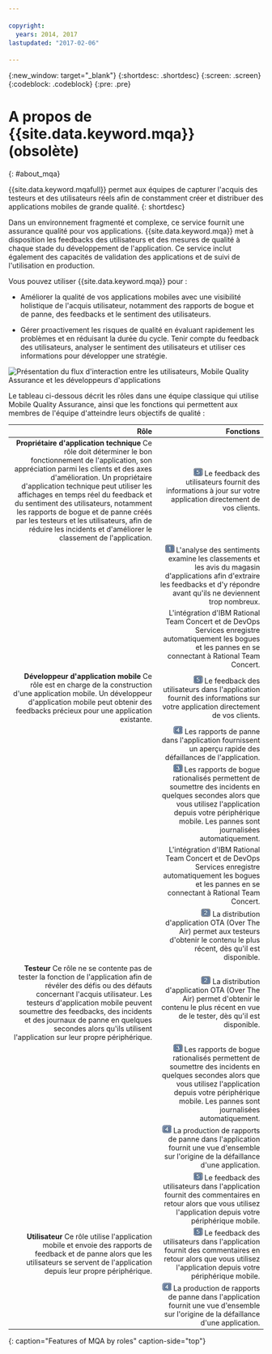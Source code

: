 ```yaml
---

copyright:
  years: 2014, 2017
lastupdated: "2017-02-06"

---
```


{:new_window: target="_blank"}
{:shortdesc: .shortdesc}
{:screen: .screen}
{:codeblock: .codeblock}
{:pre: .pre}


# A propos de {{site.data.keyword.mqa}} (obsolète)
{: #about_mqa}

{{site.data.keyword.mqafull}} permet aux équipes de capturer l'acquis des testeurs et des utilisateurs réels afin de constamment créer et distribuer des applications mobiles de grande qualité.
{: shortdesc}

Dans un environnement fragmenté et complexe, ce service fournit une assurance qualité pour vos applications. {{site.data.keyword.mqa}}
met à disposition les feedbacks des utilisateurs et des mesures de qualité à chaque stade du développement de l'application. Ce service inclut également des capacités de validation des applications et de suivi de l'utilisation en production.

Vous pouvez utiliser {{site.data.keyword.mqa}} pour :

* Améliorer la qualité de vos applications mobiles avec une visibilité holistique de l'acquis utilisateur, notamment des rapports de bogue et de panne, des feedbacks et le sentiment des utilisateurs.

* Gérer proactivement les risques de qualité en évaluant rapidement les problèmes et en réduisant la durée du cycle. Tenir compte du feedback des utilisateurs, analyser le sentiment des utilisateurs et utiliser ces informations pour développer une stratégie.

![Présentation du flux d'interaction entre les utilisateurs, Mobile Quality Assurance et les développeurs d'applications](images/overview_diagram2.gif)

Le tableau ci-dessous décrit les rôles dans une équipe classique qui utilise Mobile Quality Assurance, ainsi que les fonctions qui permettent aux membres de l'équipe d'atteindre leurs objectifs de qualité :

| Rôle | Fonctions |
|---------: |------------: |
|**Propriétaire d'application technique** Ce rôle doit déterminer le bon fonctionnement de l'application, son appréciation parmi les clients et des axes d'amélioration. Un propriétaire d'application technique peut utiliser les affichages en temps réel du feedback et du sentiment des utilisateurs, notamment les rapports de bogue et de panne créés par les testeurs et les utilisateurs, afin de réduire les incidents et d'améliorer le classement de l'application. | ![Libellé de légende 5](images/calloutlabel5.gif) Le feedback des utilisateurs fournit des informations à jour sur votre application directement de vos clients.|
|      | ![Libellé de légende 1](images/calloutlabel1.gif) L'analyse des sentiments examine les classements et les avis du magasin d'applications afin d'extraire les feedbacks et d'y répondre avant qu'ils ne deviennent trop nombreux.|
|      |L'intégration d'IBM Rational Team Concert et de DevOps Services enregistre automatiquement les bogues et les pannes en se connectant à Rational Team Concert.|
|**Développeur d'application mobile** Ce rôle est en charge de la construction d'une application mobile. Un développeur d'application mobile peut obtenir des feedbacks précieux pour une application existante.| ![Libellé de légende 5](images/calloutlabel5.gif) Le feedback des utilisateurs dans l'application fournit des informations sur votre application directement de vos clients.|
|    | ![Libellé de légende 4](images/calloutlabel4.gif) Les rapports de panne dans l'application fournissent un aperçu rapide des défaillances de l'application.|
|    | ![Libellé de légende 3](images/calloutlabel3.gif) Les rapports de bogue rationalisés permettent de soumettre des incidents en quelques secondes alors que vous utilisez l'application depuis votre périphérique mobile. Les pannes sont journalisées automatiquement.|
|    | L'intégration d'IBM Rational Team Concert et de DevOps Services enregistre automatiquement les bogues et les pannes en se connectant à Rational Team Concert.|
|    | ![Libellé de légende 2](images/calloutlabel2.gif) La distribution d'application OTA (Over The Air) permet aux testeurs d'obtenir le contenu le plus récent, dès qu'il est disponible. |
|**Testeur** Ce rôle ne se contente pas de tester la fonction de l'application afin de révéler des défis ou des défauts concernant l'acquis utilisateur. Les testeurs d'application mobile peuvent soumettre des feedbacks, des incidents et des journaux de panne en quelques secondes alors qu'ils utilisent l'application sur leur propre périphérique. | ![Libellé de légende 2](images/calloutlabel2.gif)  La distribution d'application OTA (Over The Air) permet d'obtenir le contenu le plus récent en vue de le tester, dès qu'il est disponible. |
|     | ![Libellé de légende 3](images/calloutlabel3.gif) Les rapports de bogue rationalisés permettent de soumettre des incidents en quelques secondes alors que vous utilisez l'application depuis votre périphérique mobile. Les pannes sont journalisées automatiquement. |
|     | ![Libellé de légende 4](images/calloutlabel4.gif) La production de rapports de panne dans l'application fournit une vue d'ensemble sur l'origine de la défaillance d'une application. |
|     | ![Libellé de légende 5](images/calloutlabel5.gif) Le feedback des utilisateurs dans l'application fournit des commentaires en retour alors que vous utilisez l'application depuis votre périphérique mobile. |
|**Utilisateur** Ce rôle utilise l'application mobile et envoie des rapports de feedback et de panne alors que les utilisateurs se servent de l'application depuis leur propre périphérique. | ![Libellé de légende 5](images/calloutlabel5.gif) Le feedback des utilisateurs dans l'application fournit des commentaires en retour alors que vous utilisez l'application depuis votre périphérique mobile. |
|     | ![Libellé de légende 4](images/calloutlabel4.gif) La production de rapports de panne dans l'application fournit une vue d'ensemble sur l'origine de la défaillance d'une application. |
{: caption="Features of MQA by roles" caption-side="top"}

